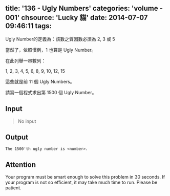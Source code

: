 title: '136 - Ugly Numbers'
categories: 'volume - 001'
chsource: 'Lucky 貓'
date: 2014-07-07 09:46:11
tags:
---

Ugly Number的定義為：該數之質因數必須為 2, 3 或 5

當然了，依照慣例，1 也算是 Ugly Number。

在此列舉一串數列：

1, 2, 3, 4, 5, 6, 8, 9, 10, 12, 15

這些就是前 11 個 Ugly Numbers。

請寫一個程式求出第 1500 個 Ugly Number。

 
## Input ##

> No input

## Output ##

	The 1500'th ugly number is <number>.

 

## Attention ## 

Your program must be smart enough to solve this problem in 30 seconds. If your program is not so efficient, it may take much time to run. Please be patient.